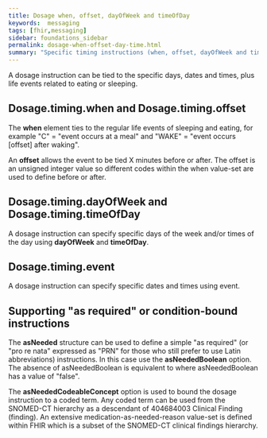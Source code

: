 ```yaml
---
title: Dosage when, offset, dayOfWeek and timeOfDay
keywords:  messaging
tags: [fhir,messaging]
sidebar: foundations_sidebar
permalink: dosage-when-offset-day-time.html
summary: "Specific timing instructions (when, offset, dayOfWeek and timeOfDay)y"
---
```




A dosage instruction can be tied to the specific days, dates and times, plus life events related to eating or sleeping.

## Dosage.timing.when and Dosage.timing.offset ##

The **when** element ties to the regular life events of sleeping and eating, for example "C" = "event occurs at a meal" and "WAKE" = "event occurs [offset] after waking".

An **offset** allows the event to be tied X minutes before or after. The offset is an unsigned integer value so different codes within the when value-set are used to define before or after.

<script src="https://gist.github.com/RobertGoochUK/87e846d7ce29827519a3ba317a781410.js"></script>

## Dosage.timing.dayOfWeek and Dosage.timing.timeOfDay ##

A dosage instruction can specify specific days of the week and/or times of the day using **dayOfWeek** and **timeOfDay**.

<script src="https://gist.github.com/RobertGoochUK/d9879db73c269f4bb75bf0a337aeedc2.js"></script>

## Dosage.timing.event ##

A dosage instruction can specify specific dates and times using event.

<script src="https://gist.github.com/RobertGoochUK/01338160314cb372216b05d329c45656.js"></script>

## Supporting "as required" or condition-bound instructions ##

The **asNeeded** structure can be used to define a simple "as required" (or "pro re nata" expressed as "PRN" for those who still prefer to use Latin abbreviations) instructions. In this case use the **asNeededBoolean** option. The absence of asNeededBoolean is equivalent to where asNeededBoolean has a value of "false".

The **asNeededCodeableConcept** option is used to bound the dosage instruction to a coded term. Any coded term can be used from the SNOMED-CT hierarchy as a descendant of 404684003 Clinical Finding (finding). An extensive medication-as-needed-reason value-set is defined within FHIR which is a subset of the SNOMED-CT clinical findings hierarchy.

<script src="https://gist.github.com/RobertGoochUK/1acc8a8e5903ff2a05793f9e8ca57125.js"></script>



